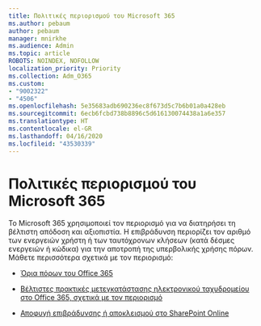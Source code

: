 ```yaml
---
title: Πολιτικές περιορισμού του Microsoft 365
ms.author: pebaum
author: pebaum
manager: mnirkhe
ms.audience: Admin
ms.topic: article
ROBOTS: NOINDEX, NOFOLLOW
localization_priority: Priority
ms.collection: Adm_O365
ms.custom:
- "9002322"
- "4506"
ms.openlocfilehash: 5e35683adb690236ec8f673d5c7b6b01a0a428eb
ms.sourcegitcommit: 6ecb6fcbd738b8896c5d616130074438a1a6e357
ms.translationtype: HT
ms.contentlocale: el-GR
ms.lasthandoff: 04/16/2020
ms.locfileid: "43530339"
---
```

# <a name="microsoft-365-throttle-policies"></a>Πολιτικές περιορισμού του Microsoft 365

Το Microsoft 365 χρησιμοποιεί τον περιορισμό για να διατηρήσει τη βέλτιστη απόδοση και αξιοπιστία. Η επιβράδυνση περιορίζει τον αριθμό των ενεργειών χρήστη ή των ταυτόχρονων κλήσεων (κατά δέσμες ενεργειών ή κώδικα) για την αποτροπή της υπερβολικής χρήσης πόρων. Μάθετε περισσότερα σχετικά με τον περιορισμό:

- [Όρια πόρων του Office 365](https://docs.microsoft.com/office365/Enterprise/office-365-resource-limits)

- [Βέλτιστες πρακτικές μετεγκατάστασης ηλεκτρονικού ταχυδρομείου στο Office 365, σχετικά με τον περιορισμό](https://docs.microsoft.com/exchange/mailbox-migration/office-365-migration-best-practices#office-365-throttling)

- [Αποφυγή επιβράδυνσης ή αποκλεισμού στο SharePoint Online](https://docs.microsoft.com/sharepoint/dev/general-development/how-to-avoid-getting-throttled-or-blocked-in-sharepoint-online)
